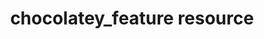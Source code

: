 ---
resource_reference: true
properties_shortcode: 
resources_common_guards: true
resources_common_notification: true
resources_common_properties: true
title: chocolatey_feature resource
resource: chocolatey_feature
aliases:
- "/resource_chocolatey_feature.html"
menu:
  infra:
    title: chocolatey_feature
    identifier: chef_infra/cookbook_reference/resources/chocolatey_feature chocolatey_feature
    parent: chef_infra/cookbook_reference/resources
resource_description_list:
- markdown: Use the **chocolatey_feature** resource to enable and disable Chocolatey
    features.
- note:
    markdown: 'The Chocolatey package manager is not installed on Windows by default.

      Install it prior to using this resource by adding the [Chocolatey

      cookbook](https://supermarket.chef.io/cookbooks/chocolatey/) to your

      node''s run list.'
resource_new_in: '15.1'
syntax_full_code_block: |-
  chocolatey_feature 'name' do
    feature_name      String # default value: 'name' unless specified
    action            Symbol # defaults to :enable if not specified
  end
syntax_properties_list: 
syntax_full_properties_list:
- "`chocolatey_feature` is the resource."
- "`name` is the name given to the resource block."
- "`action` identifies which steps Chef Infra Client will take to bring the node into
  the desired state."
- "`feature_name` is the property available to this resource."
actions_list:
  :disable:
    markdown: Disable a Chocolatey Feature.
  :enable:
    markdown: Enable a Chocolatey Feature.
  :nothing:
    shortcode: resources_common_actions_nothing.md
properties_list:
- property: feature_name
  ruby_type: String
  required: false
  default_value: The resource block's name
  description_list:
  - markdown: The name of the Chocolatey feature to enable or disable.
examples: |
  **Enable the checksumFiles Chocolatey feature**

  ```ruby
  chocolatey_feature 'checksumFiles' do
    action :enable
  end
  ```

  **Disable the checksumFiles Chocolatey feature**

  ```ruby
  chocolatey_feature 'checksumFiles' do
    action :disable
  end
  ```
---